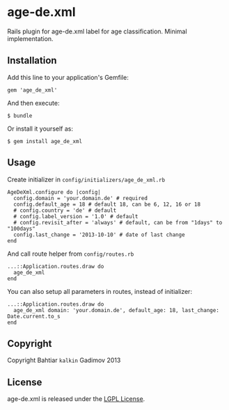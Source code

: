 age-de.xml
==========

Rails plugin for age-de.xml label for age classification. Minimal implementation.

## Installation

Add this line to your application's Gemfile:

    gem 'age_de_xml'

And then execute:

    $ bundle

Or install it yourself as:

    $ gem install age_de_xml

## Usage

Create initializer in `config/initializers/age_de_xml.rb`

```
AgeDeXml.configure do |config|
  config.domain = 'your.domain.de' # required
  config.default_age = 18 # default 18, can be 6, 12, 16 or 18
  # config.country = 'de' # default
  # config.label_version = '1.0' # default
  # config.revisit_after = 'always' # default, can be from "1days" to "100days"
  config.last_change = '2013-10-10' # date of last change
end
```

And call route helper from `config/routes.rb`

```
...::Application.routes.draw do
  age_de_xml
end
```

You can also setup all parameters in routes, instead of initializer:
```
...::Application.routes.draw do
  age_de_xml domain: 'your.domain.de', default_age: 18, last_change: Date.current.to_s
end
```

## Copyright

Copyright Bahtiar `kalkin` Gadimov 2013

## License

age-de.xml is released under the [LGPL License](http://choosealicense.com/licenses/lgpl-v2.1/).
